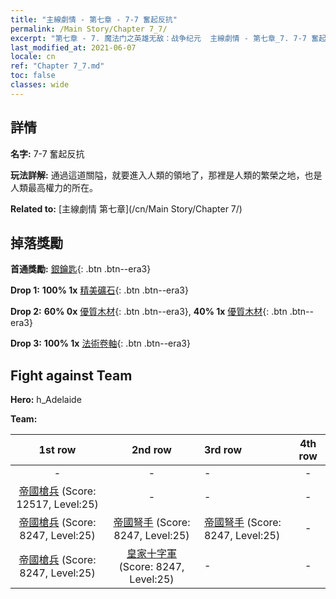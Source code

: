 ```yaml
---
title: "主線劇情 - 第七章 - 7-7 奮起反抗"
permalink: /Main Story/Chapter 7_7/
excerpt: "第七章 - 7. 魔法门之英雄无敌：战争纪元  主線劇情 - 第七章_7. 7-7 奮起反抗"
last_modified_at: 2021-06-07
locale: cn
ref: "Chapter 7_7.md"
toc: false
classes: wide
---
```


## 詳情

 **名字:** 7-7 奮起反抗

 **玩法詳解:** 通過這道關隘，就要進入人類的領地了，那裡是人類的繁榮之地，也是人類最高權力的所在。

 **Related to:** [主線劇情 第七章](/cn/Main Story/Chapter 7/)

## 掉落獎勵

 **首通獎勵:** [銀鑰匙](/cn/Items/con_693/){: .btn .btn--era3}

 **Drop 1:** **100% 1x** [精美礦石](/cn/Items/mat_19/){: .btn .btn--era3}

 **Drop 2:** **60% 0x** [優質木材](/cn/Items/mat_13/){: .btn .btn--era3}, **40% 1x** [優質木材](/cn/Items/mat_13/){: .btn .btn--era3}

 **Drop 3:** **100% 1x** [法術卷軸](/cn/Items/con_694/){: .btn .btn--era3}


## Fight against Team
 **Hero:** h_Adelaide

 **Team:**


  | 1st row | 2nd row | 3rd row | 4th row |
  |:----:|:----:|:----|:----:|
  | - | - | - | - |
  | [帝國槍兵](/cn/units/Pikeman/) (Score: 12517, Level:25)  | - | - | - |
  | [帝國槍兵](/cn/units/Pikeman/) (Score: 8247, Level:25)  | [帝國弩手](/cn/units/Marksman/) (Score: 8247, Level:25)  | [帝國弩手](/cn/units/Marksman/) (Score: 8247, Level:25)  | - |
  | [帝國槍兵](/cn/units/Pikeman/) (Score: 8247, Level:25)  | [皇家十字軍](/cn/units/Swordsman/) (Score: 8247, Level:25)  | - | - |


